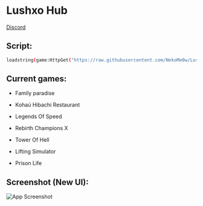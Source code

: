 
# Lushxo Hub

[Discord](https://discord.gg/nZCVmjbMqg)
## Script:
```bash
loadstring(game:HttpGet("https://raw.githubusercontent.com/NekoMe0w/LushxoHub/main/loader.lua"))()
```
## Current games:

- Family paradise

- Kohaú Hibachi Restaurant

- Legends Of Speed

- Rebirth Champions X

- Tower Of Hell

- Lifting Simulator

- Prison Life

## Screenshot (New UI):

![App Screenshot]()

